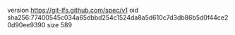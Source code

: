 version https://git-lfs.github.com/spec/v1
oid sha256:77400545c034a65dbbd254c1524da8a5d610c7d3db86b5d0f44ce20d90ee9390
size 589
